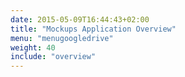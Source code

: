 ```yaml
---
date: 2015-05-09T16:44:43+02:00
title: "Mockups Application Overview"
menu: "menugoogledrive"
weight: 40
include: "overview"
---
```

